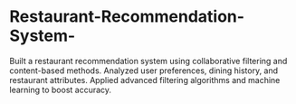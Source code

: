 # Restaurant-Recommendation-System-
Built a restaurant recommendation system using collaborative filtering and content-based methods. Analyzed user preferences, dining history, and restaurant attributes. Applied advanced filtering algorithms and machine learning to boost accuracy.
